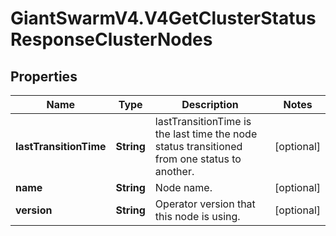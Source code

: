 # GiantSwarmV4.V4GetClusterStatusResponseClusterNodes

## Properties
Name | Type | Description | Notes
------------ | ------------- | ------------- | -------------
**lastTransitionTime** | **String** | lastTransitionTime is the last time the node status transitioned from one status to another.  | [optional] 
**name** | **String** | Node name. | [optional] 
**version** | **String** | Operator version that this node is using. | [optional] 


